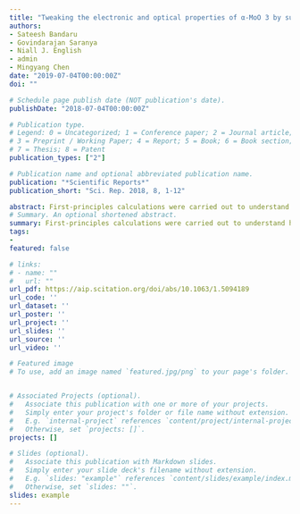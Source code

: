 ```yaml
---
title: "Tweaking the electronic and optical properties of α-MoO 3 by sulphur and selenium doping–a density functional theory study"
authors:
- Sateesh Bandaru
- Govindarajan Saranya
- Niall J. English
- admin
- Mingyang Chen
date: "2019-07-04T00:00:00Z"
doi: ""

# Schedule page publish date (NOT publication's date).
publishDate: "2018-07-04T00:00:00Z"

# Publication type.
# Legend: 0 = Uncategorized; 1 = Conference paper; 2 = Journal article;
# 3 = Preprint / Working Paper; 4 = Report; 5 = Book; 6 = Book section;
# 7 = Thesis; 8 = Patent
publication_types: ["2"]

# Publication name and optional abbreviated publication name.
publication: "*Scientific Reports*"
publication_short: "Sci. Rep. 2018, 8, 1-12"

abstract: First-principles calculations were carried out to understand how anionic isovalent-atom doping affects the electronic structures and optical properties of α-MoO3. The effects of the sulphur and selenium doping at the three unique oxygen sites (Ot, Oa, and Ot) of α-MoO3 were examined. We found that the valence p orbitals of Sulphur/Selenium dopant atoms give rise to impurity bands above the valence band maximum in the band structure of α-MoO3. The number of impurity bands in the doped material depends on the specific doping sites and the local chemical environment of the dopants in MoO3. The impurity bands give rise to the enhanced optical absorptions of the S- and Se-doped MoO3 in the visible and infrared regions. At low local doping concentration, the effects of the dopant sites on the electronic structure of the material are additive, so increasing the doping concentration will enhance the optical absorption properties of the material in the visible and infrared regions. Further increasing the doping concentration will result in a larger gap between the maximum edge of impurity bands and the conduction band minimum, and will undermine the optical absorption in the visible and infrared region. Such effects are caused by the local geometry change at the high local doping concentration with the dopants displaced from the original O sites, so the resulting impurity bands are no long the superpositions of the impurity bands of each individual on-site dopant atom. Switching from S-doping to Se-doping decreases the gap between the maximum edge of the impurity bands and conduction band minimum, and leads to the optical absorption edge red-shifting further into the visible and infrared regions.
# Summary. An optional shortened abstract.
summary: First-principles calculations were carried out to understand how anionic isovalent-atom doping affects the electronic structures and optical properties of α-MoO3. The effects of the sulphur and selenium doping at the three unique oxygen sites (Ot, Oa, and Ot) of α-MoO3 were examined. We found that the valence p orbitals of Sulphur/Selenium dopant atoms give rise to impurity bands above the valence band maximum in the band structure of α-MoO3. The number of impurity bands in the doped material depends on the specific doping sites and the local chemical environment of the dopants in MoO3. The impurity bands give rise to the enhanced optical absorptions of the S- and Se-doped MoO3 in the visible and infrared regions. At low local doping concentration, the effects of the dopant sites on the electronic structure of the material are additive, so increasing the doping concentration will enhance the optical absorption properties of the material in the visible and infrared regions. Further increasing the doping concentration will result in a larger gap between the maximum edge of impurity bands and the conduction band minimum, and will undermine the optical absorption in the visible and infrared region. Such effects are caused by the local geometry change at the high local doping concentration with the dopants displaced from the original O sites, so the resulting impurity bands are no long the superpositions of the impurity bands of each individual on-site dopant atom. Switching from S-doping to Se-doping decreases the gap between the maximum edge of the impurity bands and conduction band minimum, and leads to the optical absorption edge red-shifting further into the visible and infrared regions.
tags:
-
featured: false

# links:
# - name: ""
#   url: ""
url_pdf: https://aip.scitation.org/doi/abs/10.1063/1.5094189
url_code: ''
url_dataset: ''
url_poster: ''
url_project: ''
url_slides: ''
url_source: ''
url_video: ''

# Featured image
# To use, add an image named `featured.jpg/png` to your page's folder. 


# Associated Projects (optional).
#   Associate this publication with one or more of your projects.
#   Simply enter your project's folder or file name without extension.
#   E.g. `internal-project` references `content/project/internal-project/index.md`.
#   Otherwise, set `projects: []`.
projects: []

# Slides (optional).
#   Associate this publication with Markdown slides.
#   Simply enter your slide deck's filename without extension.
#   E.g. `slides: "example"` references `content/slides/example/index.md`.
#   Otherwise, set `slides: ""`.
slides: example
---
```



